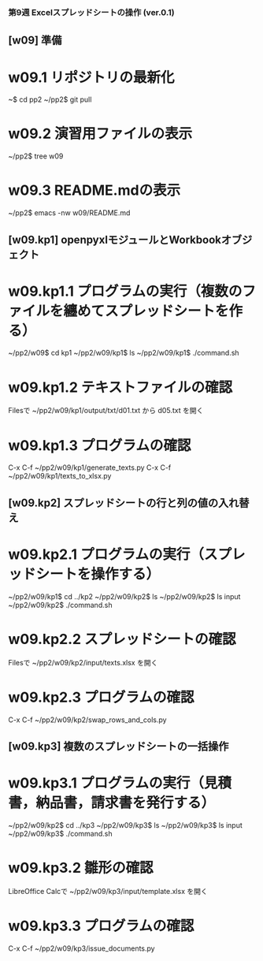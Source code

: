 ### 第9週 Excelスプレッドシートの操作 (ver.0.1) ###

## [w09] 準備 ##

# w09.1 リポジトリの最新化
~$ cd pp2
~/pp2$ git pull

# w09.2 演習用ファイルの表示
~/pp2$ tree w09

# w09.3 README.mdの表示
~/pp2$ emacs -nw w09/README.md

## [w09.kp1] openpyxlモジュールとWorkbookオブジェクト ##

# w09.kp1.1 プログラムの実行（複数のファイルを纏めてスプレッドシートを作る）
~/pp2/w09$ cd kp1
~/pp2/w09/kp1$ ls
~/pp2/w09/kp1$ ./command.sh

# w09.kp1.2 テキストファイルの確認
Filesで ~/pp2/w09/kp1/output/txt/d01.txt から d05.txt を開く

# w09.kp1.3 プログラムの確認
C-x C-f ~/pp2/w09/kp1/generate_texts.py
C-x C-f ~/pp2/w09/kp1/texts_to_xlsx.py

## [w09.kp2] スプレッドシートの行と列の値の入れ替え ##

# w09.kp2.1 プログラムの実行（スプレッドシートを操作する）
~/pp2/w09/kp1$ cd ../kp2
~/pp2/w09/kp2$ ls
~/pp2/w09/kp2$ ls input
~/pp2/w09/kp2$ ./command.sh

# w09.kp2.2 スプレッドシートの確認
Filesで ~/pp2/w09/kp2/input/texts.xlsx を開く

# w09.kp2.3 プログラムの確認
C-x C-f ~/pp2/w09/kp2/swap_rows_and_cols.py

## [w09.kp3] 複数のスプレッドシートの一括操作 ##

# w09.kp3.1 プログラムの実行（見積書，納品書，請求書を発行する）
~/pp2/w09/kp2$ cd ../kp3
~/pp2/w09/kp3$ ls
~/pp2/w09/kp3$ ls input
~/pp2/w09/kp3$ ./command.sh

# w09.kp3.2 雛形の確認
LibreOffice Calcで ~/pp2/w09/kp3/input/template.xlsx を開く

# w09.kp3.3 プログラムの確認
C-x C-f ~/pp2/w09/kp3/issue_documents.py
